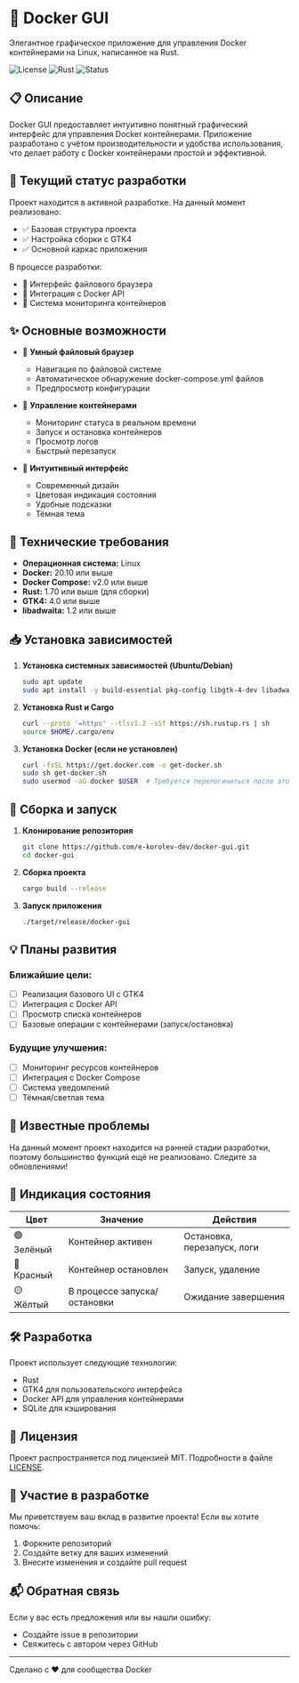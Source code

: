# 🐳 Docker GUI

Элегантное графическое приложение для управления Docker контейнерами на Linux, написанное на Rust.

![License](https://img.shields.io/badge/license-MIT-blue.svg)
![Rust](https://img.shields.io/badge/rust-stable-orange.svg)
![Status](https://img.shields.io/badge/status-in%20development-yellow.svg)

## 📋 Описание

Docker GUI предоставляет интуитивно понятный графический интерфейс для управления Docker контейнерами. Приложение разработано с учётом производительности и удобства использования, что делает работу с Docker контейнерами простой и эффективной.

## 🚧 Текущий статус разработки

Проект находится в активной разработке. На данный момент реализовано:

- ✅ Базовая структура проекта
- ✅ Настройка сборки с GTK4
- ✅ Основной каркас приложения

В процессе разработки:
- 🔄 Интерфейс файлового браузера
- 🔄 Интеграция с Docker API
- 🔄 Система мониторинга контейнеров

## ✨ Основные возможности

- 📁 **Умный файловый браузер**
  - Навигация по файловой системе
  - Автоматическое обнаружение docker-compose.yml файлов
  - Предпросмотр конфигурации

- 🔄 **Управление контейнерами**
  - Мониторинг статуса в реальном времени
  - Запуск и остановка контейнеров
  - Просмотр логов
  - Быстрый перезапуск

- 🎨 **Интуитивный интерфейс**
  - Современный дизайн
  - Цветовая индикация состояния
  - Удобные подсказки
  - Тёмная тема

## 🔧 Технические требования

- **Операционная система:** Linux
- **Docker:** 20.10 или выше
- **Docker Compose:** v2.0 или выше
- **Rust:** 1.70 или выше (для сборки)
- **GTK4:** 4.0 или выше
- **libadwaita:** 1.2 или выше

## 📥 Установка зависимостей

1. **Установка системных зависимостей (Ubuntu/Debian)**
   ```bash
   sudo apt update
   sudo apt install -y build-essential pkg-config libgtk-4-dev libadwaita-1-dev
   ```

2. **Установка Rust и Cargo**
   ```bash
   curl --proto '=https' --tlsv1.2 -sSf https://sh.rustup.rs | sh
   source $HOME/.cargo/env
   ```

3. **Установка Docker (если не установлен)**
   ```bash
   curl -fsSL https://get.docker.com -o get-docker.sh
   sudo sh get-docker.sh
   sudo usermod -aG docker $USER  # Требуется перелогиниться после этой команды
   ```

## 🚀 Сборка и запуск

1. **Клонирование репозитория**
   ```bash
   git clone https://github.com/e-korolev-dev/docker-gui.git
   cd docker-gui
   ```

2. **Сборка проекта**
   ```bash
   cargo build --release
   ```

3. **Запуск приложения**
   ```bash
   ./target/release/docker-gui
   ```

## 💡 Планы развития

### Ближайшие цели:
- [ ] Реализация базового UI с GTK4
- [ ] Интеграция с Docker API
- [ ] Просмотр списка контейнеров
- [ ] Базовые операции с контейнерами (запуск/остановка)

### Будущие улучшения:
- [ ] Мониторинг ресурсов контейнеров
- [ ] Интеграция с Docker Compose
- [ ] Система уведомлений
- [ ] Тёмная/светлая тема

## 🐛 Известные проблемы

На данный момент проект находится на ранней стадии разработки, поэтому большинство функций ещё не реализовано. Следите за обновлениями!

## 🎨 Индикация состояния

| Цвет    | Значение                    | Действия                    |
|---------|-----------------------------|-----------------------------|
| 🟢 Зелёный | Контейнер активен           | Остановка, перезапуск, логи |
| 🔴 Красный | Контейнер остановлен        | Запуск, удаление            |
| 🟡 Жёлтый  | В процессе запуска/остановки | Ожидание завершения        |

## 🛠 Разработка

Проект использует следующие технологии:
- Rust
- GTK4 для пользовательского интерфейса
- Docker API для управления контейнерами
- SQLite для кэширования

## 📄 Лицензия

Проект распространяется под лицензией MIT. Подробности в файле [LICENSE](LICENSE).

## 🤝 Участие в разработке

Мы приветствуем ваш вклад в развитие проекта! Если вы хотите помочь:
1. Форкните репозиторий
2. Создайте ветку для ваших изменений
3. Внесите изменения и создайте pull request

## 📬 Обратная связь

Если у вас есть предложения или вы нашли ошибку:
- Создайте issue в репозитории
- Свяжитесь с автором через GitHub

---
Сделано с ❤️ для сообщества Docker 